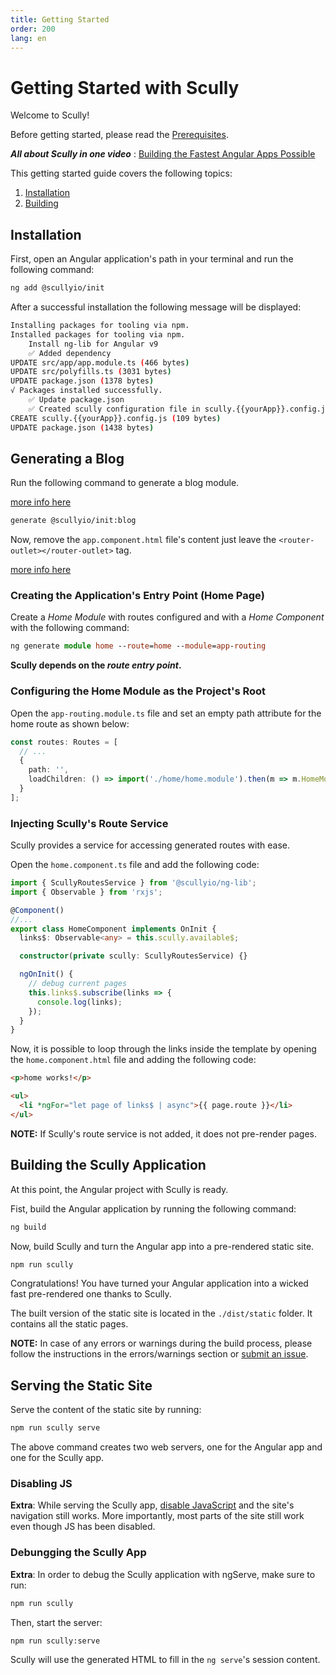 ```yaml
---
title: Getting Started
order: 200
lang: en
---
```


# Getting Started with Scully

Welcome to Scully!

Before getting started, please read the [Prerequisites](pre-requisites.md).

**_All about Scully in one video_** : [Building the Fastest Angular Apps Possible](https://thinkster.io/tutorials/scully-webinar-building-the-fastest-angular-apps-possible)

This getting started guide covers the following topics:

1. [Installation](#installation)
2. [Building](#build)

## Installation

First, open an Angular application's path in your terminal and run the following command:

```bash
ng add @scullyio/init
```

After a successful installation the following message will be displayed:

```bash
Installing packages for tooling via npm.
Installed packages for tooling via npm.
    Install ng-lib for Angular v9
    ✅️ Added dependency
UPDATE src/app/app.module.ts (466 bytes)
UPDATE src/polyfills.ts (3031 bytes)
UPDATE package.json (1378 bytes)
√ Packages installed successfully.
    ✅️ Update package.json
    ✅️ Created scully configuration file in scully.{{yourApp}}.config.js
CREATE scully.{{yourApp}}.config.js (109 bytes)
UPDATE package.json (1438 bytes)
```

## Generating a Blog

Run the following command to generate a blog module.

[more info here](blog.md)

```bash
generate @scullyio/init:blog
```

Now, remove the `app.component.html` file's content just leave the `<router-outlet></router-outlet>` tag.

[more info here](blog.md)

### Creating the Application's Entry Point (Home Page)

Create a _Home Module_ with routes configured and with a _Home Component_ with the following command:

```ts
ng generate module home --route=home --module=app-routing
```

**Scully depends on the _route entry point_.**

### Configuring the Home Module as the Project's Root

Open the `app-routing.module.ts` file and set an empty path attribute for the home route as shown below:

```ts
const routes: Routes = [
  // ...
  {
    path: '',
    loadChildren: () => import('./home/home.module').then(m => m.HomeModule)
  }
];
```

### Injecting Scully's Route Service

Scully provides a service for accessing generated routes with ease.

Open the `home.component.ts` file and add the following code:

```ts
import { ScullyRoutesService } from '@scullyio/ng-lib';
import { Observable } from 'rxjs';

@Component()
//...
export class HomeComponent implements OnInit {
  links$: Observable<any> = this.scully.available$;

  constructor(private scully: ScullyRoutesService) {}

  ngOnInit() {
    // debug current pages
    this.links$.subscribe(links => {
      console.log(links);
    });
  }
}
```

Now, it is possible to loop through the links inside the template by opening the `home.component.html` file and adding the following code:

```html
<p>home works!</p>

<ul>
  <li *ngFor="let page of links$ | async">{{ page.route }}</li>
</ul>
```

**NOTE:** If Scully's route service is not added, it does not pre-render pages.

## Building the Scully Application

At this point, the Angular project with Scully is ready.

Fist, build the Angular application by running the following command:

```bash
ng build
```

Now, build Scully and turn the Angular app into a pre-rendered static site.

```bash
npm run scully
```

Congratulations! You have turned your Angular application into a wicked fast pre-rendered one thanks to Scully.

The built version of the static site is located in the `./dist/static` folder. It contains all the static pages.

**NOTE:** In case of any errors or warnings during the build process, please follow the instructions in the errors/warnings section or [submit an issue](https://github.com/scullyio/scully/issues/new/choose).

## Serving the Static Site

Serve the content of the static site by running:

```bash
npm run scully serve
```

The above command creates two web servers, one for the Angular app and one for the Scully app.

### Disabling JS

**Extra**: While serving the Scully app, [disable JavaScript](https://developers.google.com/web/tools/chrome-devtools/javascript/disable)
and the site's navigation still works. More importantly, most parts of the site still work even though JS has been disabled.

### Debungging the Scully App

**Extra**: In order to debug the Scully application with ngServe, make sure to run:

```bash
npm run scully
```

Then, start the server:

```bash
npm run scully:serve
```

Scully will use the generated HTML to fill in the `ng serve`'s session content.
